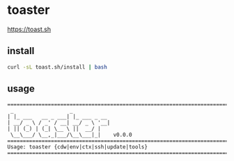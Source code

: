 # toaster

<https://toast.sh>

## install

```bash
curl -sL toast.sh/install | bash
```

## usage

<!-- usage start -->

```
================================================================================
 _                  _
| |_ ___   __ _ ___| |_ ___ _ __
| __/ _ \ / _' / __| __/ _ \ '__|
| || (_) | (_| \__ \ ||  __/ |
 \__\___/ \__,_|___/\__\___|_|    v0.0.0
================================================================================
Usage: toaster {cdw|env|ctx|ssh|update|tools}
================================================================================
```

<!-- usage end -->
